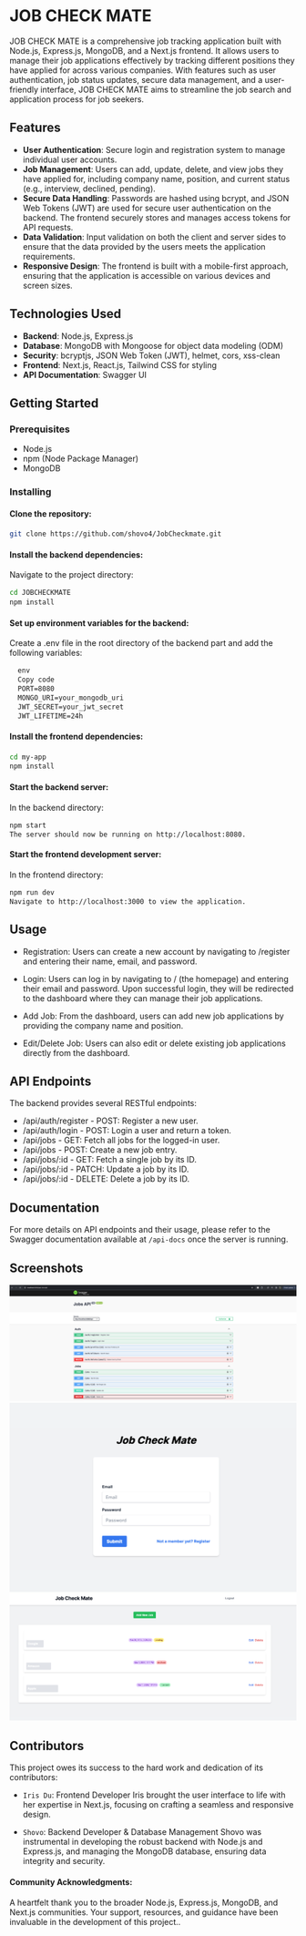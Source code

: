 # JOB CHECK MATE

JOB CHECK MATE is a comprehensive job tracking application built with Node.js, Express.js, MongoDB, and a Next.js frontend. It allows users to manage their job applications effectively by tracking different positions they have applied for across various companies. With features such as user authentication, job status updates, secure data management, and a user-friendly interface, JOB CHECK MATE aims to streamline the job search and application process for job seekers.

## Features

- **User Authentication**: Secure login and registration system to manage individual user accounts.
- **Job Management**: Users can add, update, delete, and view jobs they have applied for, including company name, position, and current status (e.g., interview, declined, pending).
- **Secure Data Handling**: Passwords are hashed using bcrypt, and JSON Web Tokens (JWT) are used for secure user authentication on the backend. The frontend securely stores and manages access tokens for API requests.
- **Data Validation**: Input validation on both the client and server sides to ensure that the data provided by the users meets the application requirements.
- **Responsive Design**: The frontend is built with a mobile-first approach, ensuring that the application is accessible on various devices and screen sizes.

## Technologies Used

- **Backend**: Node.js, Express.js
- **Database**: MongoDB with Mongoose for object data modeling (ODM)
- **Security**: bcryptjs, JSON Web Token (JWT), helmet, cors, xss-clean
- **Frontend**: Next.js, React.js, Tailwind CSS for styling
- **API Documentation**: Swagger UI

## Getting Started

### Prerequisites

- Node.js
- npm (Node Package Manager)
- MongoDB

### Installing

#### **Clone the repository:**

```bash
git clone https://github.com/shovo4/JobCheckmate.git
```


#### **Install the backend dependencies:**

Navigate to the project directory:

```bash
cd JOBCHECKMATE
npm install
```

#### Set up environment variables for the backend:

Create a .env file in the root directory of the backend part and add the following variables:

      env
      Copy code
      PORT=8080
      MONGO_URI=your_mongodb_uri
      JWT_SECRET=your_jwt_secret
      JWT_LIFETIME=24h

#### Install the frontend dependencies:

```bash
cd my-app
npm install
```

#### Start the backend server:
In the backend directory:

    npm start
    The server should now be running on http://localhost:8080.

#### Start the frontend development server:
In the frontend directory:

    npm run dev
    Navigate to http://localhost:3000 to view the application.

## Usage
* Registration: Users can create a new account by navigating to /register and entering their name, email, and password.

* Login: Users can log in by navigating to / (the homepage) and entering their email and password. Upon successful login, they will be redirected to the dashboard where they can manage their job applications.

* Add Job: From the dashboard, users can add new job applications by providing the company name and position.

* Edit/Delete Job: Users can also edit or delete existing job applications directly from the
dashboard.

## API Endpoints
The backend provides several RESTful endpoints:

* /api/auth/register - POST: Register a new user.
* /api/auth/login - POST: Login a user and return a token.
* /api/jobs - GET: Fetch all jobs for the logged-in user.
* /api/jobs - POST: Create a new job entry.
* /api/jobs/:id - GET: Fetch a single job by its ID.
* /api/jobs/:id - PATCH: Update a job by its ID.
* /api/jobs/:id - DELETE: Delete a job by its ID.

## Documentation
For more details on API endpoints and their usage, please refer to the Swagger documentation available at `/api-docs` once the server is running.

## Screenshots
![Documentation](Screenshot%202024-03-01%20at%201.15.57%20PM.png)
![LogIn Screen](Screenshot%202024-03-01%20at%201.16.25%20PM.png)
![Dashboard](Screenshot%202024-03-01%20at%201.17.53%20PM.png)


## Contributors
This project owes its success to the hard work and dedication of its contributors:

* `Iris Du`: Frontend Developer
Iris brought the user interface to life with her expertise in Next.js, focusing on crafting a seamless and responsive design.

* `Shovo`: Backend Developer & Database Management
Shovo was instrumental in developing the robust backend with Node.js and Express.js, and managing the MongoDB database, ensuring data integrity and security.

#### Community Acknowledgments:

A heartfelt thank you to the broader Node.js, Express.js, MongoDB, and Next.js communities. Your support, resources, and guidance have been invaluable in the development of this project..



